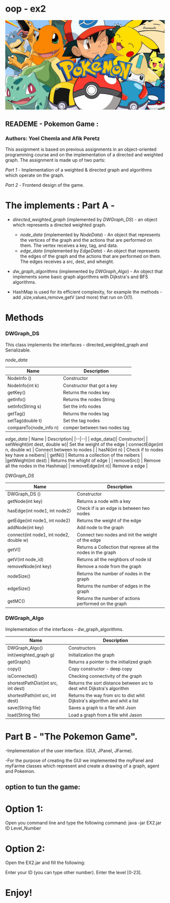 # oop - ex2

![image](https://github.com/ShiraAnaki130/OOP_ex2/blob/master/data/pokemonsStart.jpg?raw=true)

## READEME - Pokemon Game :
### Authors: Yoel Chemla and Afik Peretz
This assignment is based on previous assignments in an object-oriented programming course and on the implementation of a directed and weighted graph.
The assignment is made up of two parts: 

*Part 1* - Implementation of a weighted & directed graph and algorithms which operate on the graph.

*Part 2* - Frontend design of the game.

# The implements : Part A - 


-   *directed_weighted_graph*  (implemented by  *DWGraph_DS*) - an object which represents a directed weighted graph.
    
    -   *node_data*  (implemented by  *NodeData*) - An object that represents the vertices of the graph and the actions that are performed on them. The vertex receives a key, tag, and data.
    -    *edge_data*  (implemented by  *EdgeData*) - An object that represents the edges of the graph and the actions that are performed on them. The edges receives a src, dest, and wheight.
-   *dw_graph_algorithms*  (implemented by  *DWGraph_Algo*) - An object that implements some basic graph algorithms with Dijkstra's and BFS algorithms.
    
- HashMap is used for its efficient complexity, for example the methods - add ,size,values,remove,getV (and more) that run on O(1).
   
    



#  Methods
### DWGraph_DS
This class implements the interfaces - directed_weighted_graph and  Serializable.

*node_data*

| Name |  Description|
|--|--|
| NodeInfo () |  Constructor|
| NodeInfo(int k) | Constructor that got a key   |
| getKey() | Returns the nodes key |
| getInfo() | Returns the nodes String |
| setInfo(String s) | Set the info nodes |
| getTag() | Returns the nodes tag |
| setTag(double t) |Set the tag nodes  |
| compareTo(node_info n) | comper between two nodes tag |

*edge_data*
| Name |  Description|
|--|--|
| edge_data()|  Constructor|
| setWeight(int dest, double w)| Set the weight of the edge
| connectEdge(int n, double w) | Connect between to nodes |
| hasNi(int n) |  Check if to nodes key have a neibers|
| getNi() | Returns a collection of the neibers |
|getWeight(int dest) | Returns the whight of edge |
| removeSrc()  |  Remove all the nodes in the Hashmap|
|  removeEdge(int n)| Remove a edge |


*DWGraph_DS*

| Name |  Description|
|--|--|
| DWGraph_DS ()|  Constructor|
| getNode(int key)| Returns a node with a key
| hasEdge(int node1, int node2) |Check if is an edge is between two nodes |
| getEdge(int node1, int node2) |  Returns the weight of the edge|
| addNode(int key) | Add node to the graph |
|connect(int node1, int node2, double w) | Connect two nodes and init the weight of the edge |
| getV()  |  Returns a Collection that represe all the nodes in the graph|
|  getV(int node_id)| Returns all the neighbors of node id |
| removeNode(int key)| Remove a node from the graph |
| nodeSize()| Returns the number of nodes in the graph |
| edgeSize()| Returns the number of edges in the graph |
|getMC()  | Returns the number of actions performed on the graph |


### DWGraph_Algo

Implementation of the interfaces -  dw_graph_algorithms.

| Name |  Description|
|--|--|
|DWGraph_Algo() | Constructors|
| init(weighted_graph g)|  Initialization the graph|
|getGraph() | Returns a pointer to the initialized graph
| copy()| Copy constructor - deep copy |
| isConnected()|  Checking connectivity of the graph|
| shortestPathDist(int src, int dest)| Returns the sort distance between src to dest whit Dijkstra's algorithm |
|shortestPath(int src, int dest)| Returns the way from src to dist whit Dijkstra's algorithm and whit a list |
| save(String file)  | Saves a graph to a file whit Json |
| load(String file) | Load a graph from a file whit Jason |



#  Part B - "The Pokemon Game".
-Implementation of the user interface. (GUI, JPanel, JFarme).
 
-For the purpose of creating the GUI we implemented the myPanel and myFarme classes which represent and create a drawing of a graph, agent and Pokemon.

## option to tun the game:

# Option 1:

Open you command line and type the following command:
java -jar EX2.jar ID Level_Number

# Option 2:

Open the EX2.jar and fill the following:

Enter your ID (you can type other number).
Enter the level [0-23].
# Enjoy!
